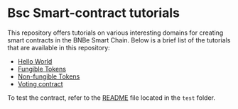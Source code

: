 # Bsc Smart-contract tutorials

This repository offers tutorials on various interesting domains for creating smart contracts in the BNBe Smart Chain. Below is a brief list of the tutorials that are available in this repository:
- [Hello World](./docs/HelloWorld.md)
- [Fungible Tokens](./docs/FungibleToken.md)
- [Non-fungible Tokens](./docs/NonFungibleToken.md)
- [Voting contract](./docs/Voting.md)

To test the contract, refer to the [README](./test/README.md) file located in the `test` folder.